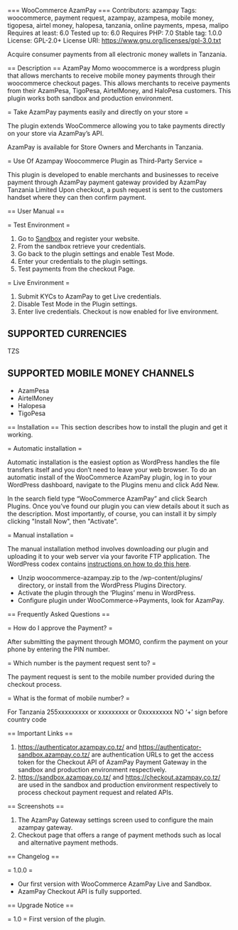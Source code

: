 === WooCommerce AzamPay ===
Contributors: azampay
Tags: woocommerce, payment request, azampay, azampesa, mobile money, tigopesa, airtel money, halopesa, tanzania, online payments, mpesa, malipo
Requires at least: 6.0
Tested up to: 6.0
Requires PHP: 7.0
Stable tag: 1.0.0
License: GPL-2.0+
License URI: https://www.gnu.org/licenses/gpl-3.0.txt

Acquire consumer payments from all electronic money wallets in Tanzania.

== Description ==
AzamPay Momo woocommerce is a wordpress plugin that allows merchants to receive mobile money payments through their woocommerce checkout pages. This allows merchants to receive payments from their AzamPesa, TigoPesa, AirtelMoney, and HaloPesa customers.
This plugin works both sandbox and production environment.

= Take AzamPay payments easily and directly on your store =

The plugin extends WooCommerce allowing you to take payments directly on your store via AzamPay’s API.

AzamPay is available for Store Owners and Merchants in Tanzania.

= Use Of Azampay Woocommerce Plugin as Third-Party Service =

This plugin is developed to enable merchants and businesses to receive payment through AzamPay payment gateway provided by AzamPay Tanzania Limited
Upon checkout, a push request is sent to the customers handset where they can then confirm payment.

== User Manual ==

= Test Environment =

1. Go to [Sandbox](https://developers.azampay.co.tz/) and register your website.
1. From the sandbox retrieve your credentials.
1. Go back to the plugin settings and enable Test Mode.
1. Enter your credentials to the plugin settings.
1. Test payments from the checkout Page.

= Live Environment =

1. Submit KYCs to AzamPay to get Live credentials.
1. Disable Test Mode in the Plugin settings.
1. Enter live credentials. Checkout is now enabled for live environment.

## SUPPORTED CURRENCIES
TZS

## SUPPORTED MOBILE MONEY CHANNELS

* AzamPesa
* AirtelMoney
* Halopesa
* TigoPesa 


== Installation ==
This section describes how to install the plugin and get it working.

= Automatic installation =

Automatic installation is the easiest option as WordPress handles the file transfers itself and you don’t need to leave your web browser. To do an automatic install of the WooCommerce AzamPay plugin, log in to your WordPress dashboard, navigate to the Plugins menu and click Add New.

In the search field type “WooCommerce AzamPay” and click Search Plugins. Once you’ve found our plugin you can view details about it such as the description. Most importantly, of course, you can install it by simply clicking "Install Now", then "Activate".

= Manual installation =

The manual installation method involves downloading our plugin and uploading it to your web server via your favorite FTP application. The WordPress codex contains [instructions on how to do this here](http://codex.wordpress.org/Managing_Plugins#Manual_Plugin_Installation).

* Unzip woocommerce-azampay.zip to the /wp-content/plugins/ directory, or install from the WordPress Plugins Directory.
* Activate the plugin through the ‘Plugins’ menu in WordPress.
* Configure plugin under WooCommerce->Payments, look for AzamPay.

== Frequently Asked Questions ==

= How do I approve the Payment? =

After submitting the payment through MOMO, confirm the payment on your phone by entering the PIN number.

= Which number is the payment request sent to? =

The payment request is sent to the mobile number provided during the checkout process.

= What is the format of mobile number? =

For Tanzania 255xxxxxxxxx or xxxxxxxxx or 0xxxxxxxxx
NO ‘+’ sign before country code

== Important Links ==
1. https://authenticator.azampay.co.tz/ and https://authenticator-sandbox.azampay.co.tz/ are authentication URLs to get the access token for the Checkout API of AzamPay Payment Gateway in the sandbox and production environment respectively. 
2. https://sandbox.azampay.co.tz/ and https://checkout.azampay.co.tz/ are used in the sandbox and production environment respectively to process checkout payment request and related APIs.

== Screenshots ==

1. The AzamPay Gateway settings screen used to configure the main azampay gateway.
2. Checkout page that offers a range of payment methods such as local and alternative payment methods.

== Changelog ==

= 1.0.0 =
* Our first version with WooCommerce AzamPay Live and Sandbox. 
* AzamPay Checkout API is fully supported.

== Upgrade Notice ==

= 1.0 =
First version of the plugin.
